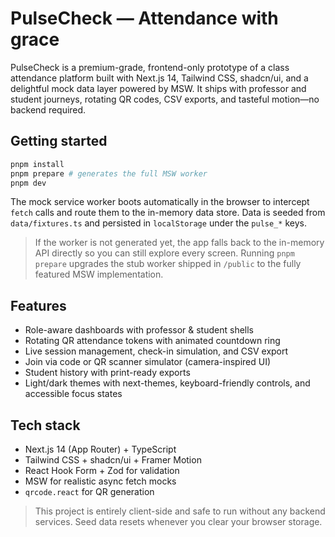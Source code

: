# PulseCheck — Attendance with grace

PulseCheck is a premium-grade, frontend-only prototype of a class attendance platform built with Next.js 14, Tailwind CSS, shadcn/ui, and a delightful mock data layer powered by MSW. It ships with professor and student journeys, rotating QR codes, CSV exports, and tasteful motion—no backend required.

## Getting started

```bash
pnpm install
pnpm prepare # generates the full MSW worker
pnpm dev
```

The mock service worker boots automatically in the browser to intercept `fetch` calls and route them to the in-memory data store. Data is seeded from `data/fixtures.ts` and persisted in `localStorage` under the `pulse_*` keys.

> If the worker is not generated yet, the app falls back to the in-memory API directly so you can still explore every screen. Running `pnpm prepare` upgrades the stub worker shipped in `/public` to the fully featured MSW implementation.

## Features

- Role-aware dashboards with professor & student shells
- Rotating QR attendance tokens with animated countdown ring
- Live session management, check-in simulation, and CSV export
- Join via code or QR scanner simulator (camera-inspired UI)
- Student history with print-ready exports
- Light/dark themes with next-themes, keyboard-friendly controls, and accessible focus states

## Tech stack

- Next.js 14 (App Router) + TypeScript
- Tailwind CSS + shadcn/ui + Framer Motion
- React Hook Form + Zod for validation
- MSW for realistic async fetch mocks
- `qrcode.react` for QR generation

> This project is entirely client-side and safe to run without any backend services. Seed data resets whenever you clear your browser storage.
